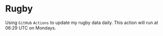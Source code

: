 # Rugby

Using `GitHub` `Actions` to update my rugby data daily. This action will run at
06:29 UTC on Mondays.

